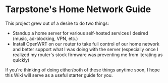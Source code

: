 # Tarpstone's Home Network Guide
This project grew out of a desire to do two things:

- Standup a home server for various self-hosted services I desired (music, ad-blocking, VPN, etc.)
- Install OpenWRT on our router to take full control of our home network and better support what I was doing with the server (especially once I realized my router's stock firmware was preventing me from iterating as quickly)

If you're thinking of doing either/both of these things anytime soon, I hope this Wiki will serve as a useful starter guide for you.